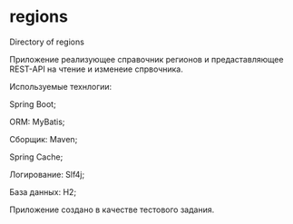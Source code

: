 # regions
Directory of regions

Приложение реализующее справочник регионов и предаставляющее REST-API на чтение и изменеие спрвочника.

Используемые технлогии:

Spring Boot;

ORM: MyBatis; 

Сборщик: Maven;

Spring Cache;

Логирование: Slf4j;

База данных: H2;

Приложение создано в качестве тестового задания.

